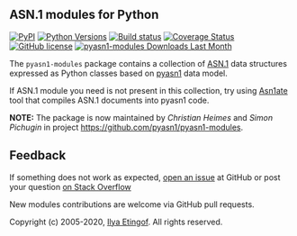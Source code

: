 
ASN.1 modules for Python
------------------------
[![PyPI](https://img.shields.io/pypi/v/pyasn1-modules.svg?maxAge=2592000)](https://pypi.org/project/pyasn1-modules)
[![Python Versions](https://img.shields.io/pypi/pyversions/pyasn1-modules.svg)](https://pypi.org/project/pyasn1-modules/)
[![Build status](https://github.com/pyasn1/pyasn1-modules/actions/workflows/main.yml/badge.svg)](https://github.com/pyasn1/pyasn1-modules/actions/workflows/main.yml)
[![Coverage Status](https://img.shields.io/codecov/c/github/pyasn1/pyasn1-modules.svg)](https://codecov.io/github/pyasn1/pyasn1-modules)
[![GitHub license](https://img.shields.io/badge/license-BSD-blue.svg)](https://raw.githubusercontent.com/pyasn1/pyasn1-modules/master/LICENSE.txt)
[![pyasn1-modules Downloads Last Month](https://assets.piptrends.com/get-last-month-downloads-badge/pyasn1-modules.svg 'pyasn1-modules Downloads Last Month by pip Trends')](https://piptrends.com/package/pyasn1-modules)

The `pyasn1-modules` package contains a collection of
[ASN.1](https://www.itu.int/rec/dologin_pub.asp?lang=e&id=T-REC-X.208-198811-W!!PDF-E&type=items)
data structures expressed as Python classes based on [pyasn1](https://github.com/pyasn1/pyasn1)
data model.

If ASN.1 module you need is not present in this collection, try using
[Asn1ate](https://github.com/kimgr/asn1ate) tool that compiles ASN.1 documents
into pyasn1 code.

**NOTE:** The package is now maintained by *Christian Heimes* and
*Simon Pichugin* in project https://github.com/pyasn1/pyasn1-modules.

Feedback
--------

If something does not work as expected, 
[open an issue](https://github.com/pyasn1/pyasn1-modules/issues) at GitHub
or post your question [on Stack Overflow](https://stackoverflow.com/questions/ask)
 
New modules contributions are welcome via GitHub pull requests.

Copyright (c) 2005-2020, [Ilya Etingof](mailto:etingof@gmail.com).
All rights reserved.
